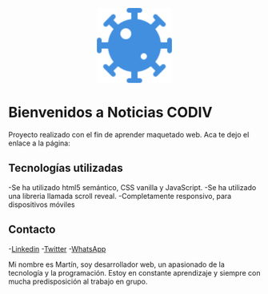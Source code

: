 <p align="center"><a href="https://reproductor-musica.netlify.app/" target="_blank">
    <img src="assets/images/logo-covid19.svg" width="150">
</a></p>

# Bienvenidos a Noticias CODIV

Proyecto realizado con el fin de aprender maquetado web.
Aca te dejo el enlace a la página: 


## Tecnologías utilizadas
-Se ha utilizado html5 semántico, CSS vanilla y JavaScript.
-Se ha utilizado una libreria llamada scroll reveal.
-Completamente responsivo, para dispositivos móviles

## Contacto
-[Linkedin](https://www.linkedin.com/in/enzo-martin-zotti/ "Linkedin")
-[Twitter](https://twitter.com/tinchoz8426 "Twitter")
-[WhatsApp](https://wa.link/pj26mm "WhatsApp")

Mi nombre es Martín, soy desarrollador web, un apasionado de la tecnología y la programación. Estoy en constante aprendizaje y siempre con mucha predisposición al trabajo en grupo.